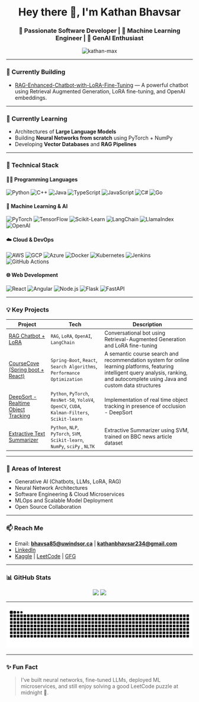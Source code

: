 <h1 align="center">Hey there 👋, I'm Kathan Bhavsar</h1>
<h3 align="center">🚀 Passionate Software Developer | 🧠 Machine Learning Engineer | 🤖 GenAI Enthusiast</h3>
<p align="center">
  <img src="https://komarev.com/ghpvc/?username=kathan-max&label=Profile%20views&color=0e75b6&style=flat" alt="kathan-max" />
</p>

---

### 🔭 Currently Building
- [RAG-Enhanced-Chatbot-with-LoRA-Fine-Tuning](https://github.com/Kathan-max/RAG-Enhanced-Chatbot-with-LoRA-Fine-Tuning) — A powerful chatbot using Retrieval Augmented Generation, LoRA fine-tuning, and OpenAI embeddings.

---

### 🌱 Currently Learning
- Architectures of **Large Language Models**
- Building **Neural Networks from scratch** using PyTorch + NumPy
- Developing **Vector Databases** and **RAG Pipelines**

---

### 📌 Technical Stack

#### 🧑‍💻 Programming Languages
![Python](https://img.shields.io/badge/-Python-black?style=flat-square&logo=python)
![C++](https://img.shields.io/badge/-C++-00599C?style=flat-square&logo=c%2B%2B)
![Java](https://img.shields.io/badge/-Java-007396?style=flat-square&logo=java)
![TypeScript](https://img.shields.io/badge/-TypeScript-3178C6?style=flat-square&logo=typescript)
![JavaScript](https://img.shields.io/badge/-JavaScript-F7DF1E?style=flat-square&logo=javascript)
![C#](https://img.shields.io/badge/-C%23-239120?style=flat-square&logo=c-sharp)
![Go](https://img.shields.io/badge/-Go-00ADD8?style=flat-square&logo=go)


#### 🧠 Machine Learning & AI
![PyTorch](https://img.shields.io/badge/-PyTorch-EE4C2C?style=flat-square&logo=pytorch)
![TensorFlow](https://img.shields.io/badge/-TensorFlow-FF6F00?style=flat-square&logo=tensorflow)
![Scikit-Learn](https://img.shields.io/badge/-Scikit--Learn-F7931E?style=flat-square&logo=scikit-learn)
![LangChain](https://img.shields.io/badge/-LangChain-black?style=flat-square)
![LlamaIndex](https://img.shields.io/badge/-LlamaIndex-blueviolet?style=flat-square)
![OpenAI](https://img.shields.io/badge/-OpenAI-black?style=flat-square&logo=openai)

#### ☁️ Cloud & DevOps
![AWS](https://img.shields.io/badge/-AWS-232F3E?style=flat-square&logo=amazon-aws)
![GCP](https://img.shields.io/badge/-GCP-4285F4?style=flat-square&logo=google-cloud)
![Azure](https://img.shields.io/badge/-Azure-0078D4?style=flat-square&logo=microsoft-azure)
![Docker](https://img.shields.io/badge/-Docker-2496ED?style=flat-square&logo=docker)
![Kubernetes](https://img.shields.io/badge/-Kubernetes-326CE5?style=flat-square&logo=kubernetes)
![Jenkins](https://img.shields.io/badge/-Jenkins-D24939?style=flat-square&logo=jenkins)
![GitHub Actions](https://img.shields.io/badge/-GitHub%20Actions-black?style=flat-square&logo=github-actions)

#### 🌐 Web Development
![React](https://img.shields.io/badge/-React-61DAFB?style=flat-square&logo=react)
![Angular](https://img.shields.io/badge/-Angular-DD0031?style=flat-square&logo=angular)
![Node.js](https://img.shields.io/badge/-Node.js-339933?style=flat-square&logo=node.js)
![Flask](https://img.shields.io/badge/-Flask-black?style=flat-square&logo=flask)
![FastAPI](https://img.shields.io/badge/-FastAPI-009688?style=flat-square&logo=fastapi)

---

### 💡 Key Projects
| Project | Tech | Description |
|--------|------|-------------|
| [RAG Chatbot + LoRA](https://github.com/Kathan-max/RAG-Enhanced-Chatbot-with-LoRA-Fine-Tuning) | `RAG`, `LoRA`, `OpenAI`, `LangChain` | Conversational bot using Retrieval-Augmented Generation and LoRA fine-tuning |
| [CourseCove (Spring boot + React)](https://github.com/Kathan-max/CourseCove.git) | `Spring-Boot`, `React`, `Search Algorithms`, `Performance Optimization`| A semantic course search and recommendation system for online learning platforms, featuring intelligent query analysis, ranking, and autocomplete using Java and custom data structures |
| [DeepSort - Realtime Object Tracking](https://github.com/Kathan-max/CSE-541-Computer-Vision-2023-Pixel-Pioneers) | `Python`, `PyTorch`, `ResNet-50`, `YoloV4`, `OpenCV`, `CUDA`,  `Kalman-Filters`, `Scikit-learn`  |Implementation of real time object tracking in presence of occlusion - DeepSort |
| [Extractive Text Summarizer](https://github.com/Kathan-max/CSE523-Machine-Learning-2022-Precision-Precis) | `Python`, `NLP`, `PyTorch`, `SVM`, `Scikit-learn`, `NumPy`, `sciPy` , `NLTK` | Extractive Summarizer using SVM, trained on BBC news article dataset |

---

### 🎯 Areas of Interest
- Generative AI (Chatbots, LLMs, LoRA, RAG)
- Neural Network Architectures
- Software Engineering & Cloud Microservices
- MLOps and Scalable Model Deployment
- Open Source Collaboration

---

### 📫 Reach Me
- Email: **bhavsa85@uwindsor.ca** | **kathanbhavsar234@gmail.com**
- [LinkedIn](https://linkedin.com/in/kathan-bhavsar-31b058235)
- [Kaggle](https://www.kaggle.com/kathanbhavsar944) | [LeetCode](https://leetcode.com/kathan_1605) | [GFG](https://auth.geeksforgeeks.org/user/kathanbhavsar234/)

---

### 📊 GitHub Stats
<p align="center">
  <img src="https://github-readme-stats.vercel.app/api?username=kathan-max&show_icons=true&theme=radical" height="150"/>
  <img src="https://github-readme-stats.vercel.app/api/top-langs/?username=kathan-max&layout=compact&theme=radical" height="150"/>
</p>

---

<p align="center">
  <img src="https://raw.githubusercontent.com/kathan-max/kathan-max/output/github-contribution-grid-snake.svg" alt="Snake animation" />
</p>

---

### ✨ Fun Fact
> I've built neural networks, fine-tuned LLMs, deployed ML microservices, and still enjoy solving a good LeetCode puzzle at midnight 🧩.
